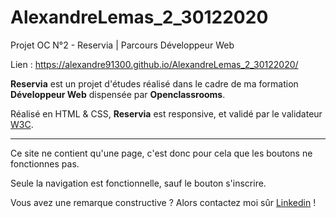 # AlexandreLemas_2_30122020
Projet OC N°2 - Reservia | Parcours Développeur Web

Lien : https://alexandre91300.github.io/AlexandreLemas_2_30122020/

**Reservia** est un projet d'études réalisé dans le cadre de ma formation **Développeur Web** dispensée par **Openclassrooms**.

Réalisé en HTML & CSS, **Reservia** est responsive, et validé par le validateur [W3C](https://validator.w3.org/).

----------

Ce site ne contient qu'une page, c'est donc pour cela que les boutons ne fonctionnes pas.

Seule la navigation est fonctionnelle, sauf le bouton s'inscrire.

Vous avez une remarque constructive ? Alors contactez moi sûr [Linkedin](https://www.linkedin.com/in/alexandre-lemas) !

